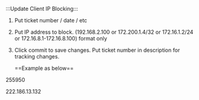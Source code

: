 :::Update Client IP Blocking:::
1. Put ticket number / date / etc
2. Put IP address to block. (192.168.2.100 or 172.200.1.4/32 or 172.16.1.2/24 or 172.16.8.1-172.16.8.100) format only
3. Click commit to save changes. Put ticket number in description for tracking changes.

   ==Example as below==

255950

222.186.13.132

